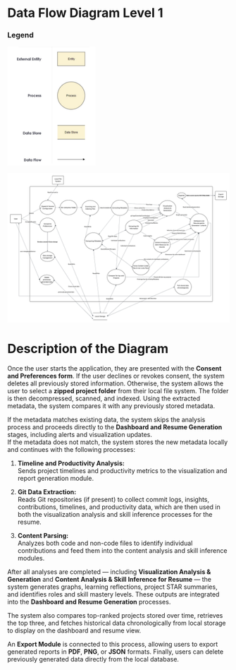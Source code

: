 # Data Flow Diagram Level 1


### Legend
<img src="screenshots/Legend.png" width="200" alt="legend">

![DFD Level 1](screenshots/DFD_level1.png)

# Description of the Diagram

Once the user starts the application, they are presented with the **Consent and Preferences form**. If the user declines or revokes consent, the system deletes all previously stored information. Otherwise, the system allows the user to select a **zipped project folder** from their local file system. The folder is then decompressed, scanned, and indexed. Using the extracted metadata, the system compares it with any previously stored metadata.

If the metadata matches existing data, the system skips the analysis process and proceeds directly to the **Dashboard and Resume Generation** stages, including alerts and visualization updates.  
If the metadata does not match, the system stores the new metadata locally and continues with the following processes:

1. **Timeline and Productivity Analysis:**  
   Sends project timelines and productivity metrics to the visualization and report generation module.

2. **Git Data Extraction:**  
   Reads Git repositories (if present) to collect commit logs, insights, contributions, timelines, and productivity data, which are then used in both the visualization analysis and skill inference processes for the resume.

3. **Content Parsing:**  
   Analyzes both code and non-code files to identify individual contributions and feed them into the content analysis and skill inference modules.

After all analyses are completed — including **Visualization Analysis & Generation** and **Content Analysis & Skill Inference for Resume** — the system generates graphs, learning reflections, project STAR summaries, and identifies roles and skill mastery levels. These outputs are integrated into the **Dashboard and Resume Generation** processes.

The system also compares top-ranked projects stored over time, retrieves the top three, and fetches historical data chronologically from local storage to display on the dashboard and resume view.

An **Export Module** is connected to this process, allowing users to export generated reports in **PDF**, **PNG**, or **JSON** formats. Finally, users can delete previously generated data directly from the local database.